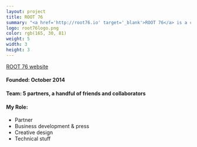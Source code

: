 ```yaml
---
layout: project
title: ROOT 76
summary: "<a href='http://root76.io' target='_blank'>ROOT 76</a> is a company I started after SRRN Games got acquired by Timmons Group, focusing on lean, sustainable indie game development and growing the amazing RVA game dev community."
logo: root76logo.png
color: rgb(165, 30, 81)
weight: 5
width: 3
height: 3
---
```


<p><a href='http://root76.io/' target='_blank'>ROOT 76 website</a></p>

<h4>Founded: October 2014</h4>
<h4>Team: 5 partners, a handful of friends and collaborators</h4>
<h4>My Role:</h4>
<ul class="role">
  <li>Partner</li>
  <li>Business development & press</li>
  <li>Creative design</li>
  <li>Technical stuff</li>
</ul>